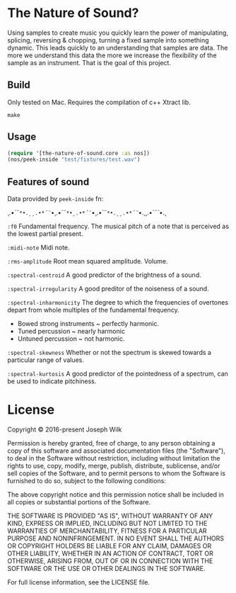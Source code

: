 # The Nature of Sound?

Using samples to create music you quickly learn the power of manipulating, splicing, reversing & chopping, turning a fixed sample into something dynamic. This leads quickly to an understanding that samples are data. The more we understand this data the more we increase the flexibility of the sample as an instrument. That is the goal of this project. 

## Build

Only tested on Mac. Requires the compilation of c++ Xtract lib.

```
make
```

## Usage

```clojure
(require '[the-nature-of-sound.core :as nos])
(nos/peek-inside "test/fixtures/test.wav")
```

## Features of sound

Data provided by `peek-inside` fn:

¸.•*´¨`*•.¸¸.•*´¨`*•¸.•*´¨`*•¸.•*´¨`*•¸.•*´¨`*•.¸¸.•*´¨`*•.¸¸.•*´¨`*•.¸


`:f0`
Fundamental frequency. The musical pitch of a note that is perceived as the lowest partial present.

`:midi-note`
Midi note.

`:rms-amplitude`
Root mean squared amplitude. Volume.

`:spectral-centroid`
A good predictor of the brightness of a sound.

`:spectral-irregularity`
A good preditor of the noiseness of a sound.

`:spectral-inharmonicity`
The degree to which the frequencies of overtones depart from whole multiples of the fundamental frequency. 
* Bowed strong instruments ~ perfectly harmonic.
* Tuned percussion ~ nearly harmonic
* Untuned percussion ~ not harmonic.

`:spectral-skewness`
Whether or not the spectrum is skewed towards a particular range of values.

`:spectral-kurtosis`
A good predictor of the pointedness of a spectrum, can be used to indicate pitchiness.

# License

Copyright © 2016-present Joseph Wilk

Permission is hereby granted, free of charge, to any person obtaining a copy of this software and associated documentation files (the "Software"), to deal in the Software without restriction, including without limitation the rights to use, copy, modify, merge, publish, distribute, sublicense, and/or sell copies of the Software, and to permit persons to whom the Software is furnished to do so, subject to the following conditions:

The above copyright notice and this permission notice shall be included in all copies or substantial portions of the Software.

THE SOFTWARE IS PROVIDED "AS IS", WITHOUT WARRANTY OF ANY KIND, EXPRESS OR IMPLIED, INCLUDING BUT NOT LIMITED TO THE WARRANTIES OF MERCHANTABILITY, FITNESS FOR A PARTICULAR PURPOSE AND NONINFRINGEMENT. IN NO EVENT SHALL THE AUTHORS OR COPYRIGHT HOLDERS BE LIABLE FOR ANY CLAIM, DAMAGES OR OTHER LIABILITY, WHETHER IN AN ACTION OF CONTRACT, TORT OR OTHERWISE, ARISING FROM, OUT OF OR IN CONNECTION WITH THE SOFTWARE OR THE USE OR OTHER DEALINGS IN THE SOFTWARE.

For full license information, see the LICENSE file.
